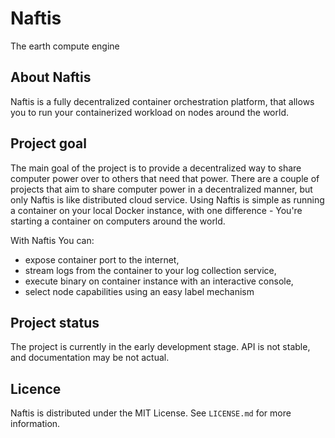 # Naftis

The earth compute engine


## About Naftis

Naftis is a fully decentralized container orchestration platform, that allows you to run your containerized workload on nodes around the world.

## Project goal

The main goal of the project is to provide a decentralized way to share computer power over to others that need that power. There are a couple of projects that aim to share computer power in a decentralized manner, but only Naftis is like distributed cloud service. Using Naftis is simple as running a container on your local Docker instance, with one difference - You're starting a container on computers around the world. 

With Naftis You can:
- expose container port to the internet,
- stream logs from the container to your log collection service,
- execute binary on container instance with an interactive console,
- select node capabilities using an easy label mechanism


## Project status

The project is currently in the early development stage. API is not stable, and documentation may be not actual.

## Licence

Naftis is distributed under the MIT License. See `LICENSE.md` for more information.